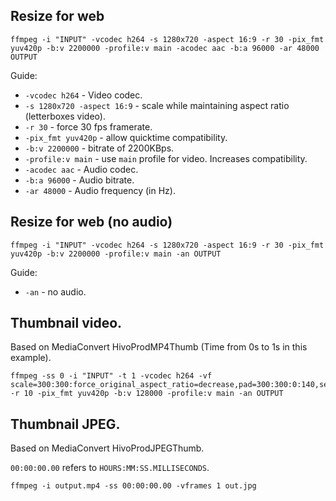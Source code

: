## Resize for web

```
ffmpeg -i "INPUT" -vcodec h264 -s 1280x720 -aspect 16:9 -r 30 -pix_fmt yuv420p -b:v 2200000 -profile:v main -acodec aac -b:a 96000 -ar 48000 OUTPUT
```

Guide:
- `-vcodec h264` - Video codec.
- `-s 1280x720 -aspect 16:9` - scale while maintaining aspect ratio (letterboxes video).
- `-r 30` - force 30 fps framerate.
- `-pix_fmt yuv420p` - allow quicktime compatibility.
- `-b:v 2200000` - bitrate of 2200KBps.
- `-profile:v main` - use `main` profile for video. Increases compatibility.
- `-acodec aac` - Audio codec.
- `-b:a 96000` - Audio bitrate.
- `-ar 48000` - Audio frequency (in Hz).

## Resize for web (no audio)

```
ffmpeg -i "INPUT" -vcodec h264 -s 1280x720 -aspect 16:9 -r 30 -pix_fmt yuv420p -b:v 2200000 -profile:v main -an OUTPUT
```

Guide:
- `-an` - no audio.

## Thumbnail video.

Based on MediaConvert HivoProdMP4Thumb (Time from 0s to 1s in this example).

```
ffmpeg -ss 0 -i "INPUT" -t 1 -vcodec h264 -vf scale=300:300:force_original_aspect_ratio=decrease,pad=300:300:0:140,setsar=1 -r 10 -pix_fmt yuv420p -b:v 128000 -profile:v main -an OUTPUT
```

## Thumbnail JPEG.

Based on MediaConvert HivoProdJPEGThumb.

`00:00:00.00` refers to `HOURS:MM:SS.MILLISECONDS`.

```
ffmpeg -i output.mp4 -ss 00:00:00.00 -vframes 1 out.jpg
```
